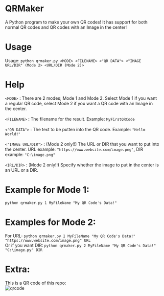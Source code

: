 # QRMaker
A Python program to make your own QR codes! It has support for both normal QR codes and QR codes with an Image in the center!

# Usage
Usage: `python qrmaker.py <MODE> <FILENAME> <"QR DATA"> <"IMAGE URL/DIR" (Mode 2> <URL/DIR (Mode 2)>`
<br>

# Help
`<MODE>` : There are 2 modes; Mode 1 and Mode 2. Select Mode 1 if you want a regular QR code, select Mode 2 if you want a QR code with an Image in the center.
<br><br>
`<FILENAME>` : The filename for the result. Example: `MyFirstQRCode`
<br><br>
`<"QR DATA">` : The text to be putten into the QR code. Example: `"Hello World!"`
<br><br>
`<"IMAGE URL/DIR">` : (Mode 2 only!!) The URL or DIR that you want to put into the center. URL example: `"https://www.website.com/image.png"`, DIR example: `"C:\image.png"`
<br><br>
`<IRL/DIR>` : (Mode 2 only!!) Specify whether the image to put in the center is an URL or a DIR.
<br>

# Example for Mode 1:
`python qrmaker.py 1 MyFileName "My QR Code's Data!"`


# Examples for Mode 2:
For URL: `python qrmaker.py 2 MyFileName "My QR Code's Data!" "https://www.website.com/image.png" URL`
<br>
Or if you want DIR: `python qrmaker.py 2 MyFileName "My QR Code's Data!" "C:\image.py" DIR`
<br>

# Extra:
This is a QR code of this repo:
<br>
![qrcode](https://scontent-amt2-1.cdninstagram.com/v/t51.2885-15/e15/134724685_387172739044838_6969441886377221893_n.jpg?_nc_ht=scontent-amt2-1.cdninstagram.com&_nc_cat=102&_nc_ohc=geh-hpvUw_QAX-Fp-Io&tp=1&oh=608ef0d1216904c5750735638127c8fb&oe=601AE216&ig_cache_key=MjQ3NzQwNDUwMjQzNjUxNDE5Ng%3D%3D.2)
